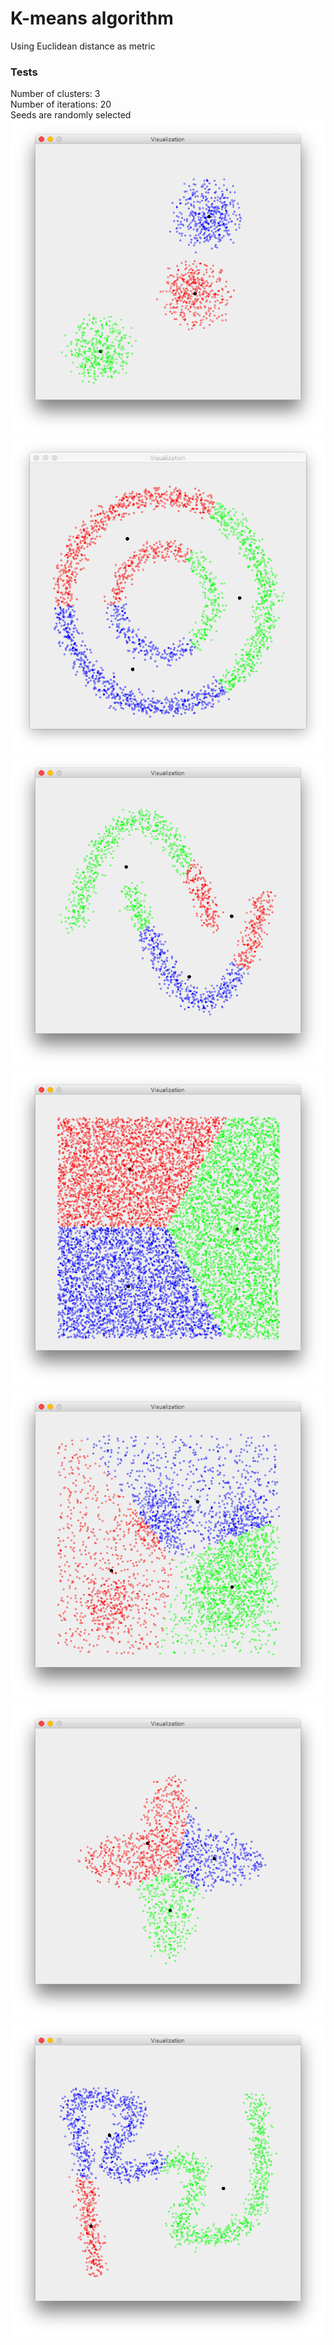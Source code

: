# K-means algorithm
Using Euclidean distance as metric
### Tests
Number of clusters: 3  
Number of iterations: 20  
Seeds are randomly selected  
![First dataset](https://github.com/130ndim/K-means/blob/master/images/dataset_1.png)  
![Second dataset](https://github.com/130ndim/K-means/blob/master/images/dataset_2.png)  
![Third dataset](https://github.com/130ndim/K-means/blob/master/images/dataset_3.png)  
![Fourth dataset](https://github.com/130ndim/K-means/blob/master/images/dataset_4.png)  
![Fifth dataset](https://github.com/130ndim/K-means/blob/master/images/dataset_5.png)  
![Sixth dataset](https://github.com/130ndim/K-means/blob/master/images/dataset_6.png)  
![Seventh dataset](https://github.com/130ndim/K-means/blob/master/images/dataset_7.png)  
